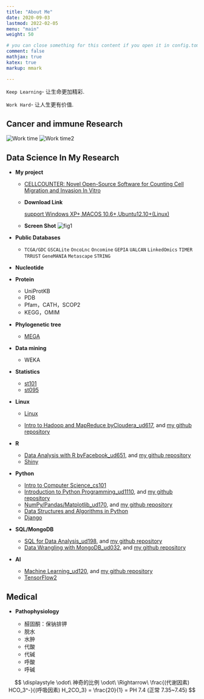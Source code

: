```yaml
---
title: "About Me"
date: 2020-09-03 
lastmod: 2022-02-05
menu: "main"
weight: 50

# you can close something for this content if you open it in config.toml.
comment: false
mathjax: true
katex: true
markup: mmark

---
```


`Keep Learning`- 让生命更加精彩.

`Work Hard`- 让人生更有价值.


<!--more-->

## Cancer and immune Research

![Work time](a11.png) 
![Work time2](a0.png)

## Data Science In My Research

- **My project**

  - [CELLCOUNTER: Novel Open-Source Software for Counting Cell Migration and Invasion In Vitro](http://dx.doi.org/10.1155/2014/863564)

  - **Download Link**

    [support Windows XP+,MACOS 10.6+,Ubuntu12.10+(Linux)](https://bitbucket.org/linora/cellcounter/downloads)
  
  - **Screen Shot**
    ![fig1](fig1.png)

- **Public Databases**
  - `TCGA/GDC` `GSCALite` `OncoLnc` `Oncomine` `GEPIA` `UALCAN` `LinkedOmics` `TIMER` `TRRUST` `GeneMANIA` `Metascape` `STRING`

- **Nucleotide**

- **Protein**
  - UniProtKB
  - PDB
  - Pfam，CATH，SCOP2
  - KEGG，OMIM

- **Phylogenetic tree**
  - [MEGA](https://www.megasoftware.net/)

- **Data mining**
  - WEKA

- **Statistics**
  - [st101](https://www.udacity.com/course/intro-to-statistics--st101) 
  - [st095](https://www.udacity.com/course/statistics--st095)

- **Linux** 
  - [Linux](https://github.com/xiaonilee/Bioinformatics_Linux)

  - [Intro to Hadoop and MapReduce byCloudera_ud617](https://www.udacity.com/course/intro-to-hadoop-and-mapreduce--ud617), and [my github repository](https://github.com/xiaonilee/Intro_to_Hadoop_and_MapReduce_byCloudera_ud617)

- **R**
  - [Data Analysis with R byFacebook_ud651](https://www.udacity.com/course/data-analysis-with-r--ud651), and [my github repository](https://github.com/xiaonilee/Data_Analysis_with_R_byFacebook_ud651) 
  - [Shiny](/post/shiny01/)

- **Python**

  - [Intro to Computer Science_cs101](https://github.com/xiaonilee/Intro_to_Computer_Science_CS101) 
  - [Introduction to Python Programming_ud1110](https://www.udacity.com/course/introduction-to-python--ud1110), and [my github repository](https://github.com/xiaonilee/Introduction_to_Python_Programming_ud1110)  
  - [NumPy/Pandas/Matplotlib_ud170](https://www.udacity.com/course/intro-to-data-analysis--ud170), and [my github repository](https://github.com/xiaonilee/Intro_To_Data_Analysis_ud170_b) 
  - [Data Structures and Algorithms in Python](https://github.com/xiaonilee/Data_Structures_and_Algorithms_in_Python)
  - [Django](https://github.com/xiaonilee/Django-Learn)

- **SQL/MongoDB**
  - [SQL for Data Analysis_ud198](https://www.udacity.com/course/sql-for-data-analysis--ud198), and [my github repository](https://github.com/xiaonilee/SQL_for_Data_Analysis_ud198)
  - [Data Wrangling with MongoDB_ud032](https://www.udacity.com/course/data-wrangling-with-mongodb--ud032), and [my github repository](https://github.com/xiaonilee/Data_Wrangling_with_MongoDB_byMongoDB)

- **AI**
  - [Machine Learning_ud120](https://www.udacity.com/course/intro-to-machine-learning--ud120), and [my github repository](https://github.com/xiaonilee/Introduction_To_Machine_Learning_ud120) 
  - [TensorFlow2](/post/tensorflow2/)

## Medical 

- **Pathophysiology**

  - 醛固酮：保钠排钾
  - 脱水
  - 水肿
  - 代酸
  - 代碱
  - 呼酸
  - 呼碱

$$
\displaystyle \odot\ 神奇的比例 \odot\ \Rightarrow\ \frac{(代谢因素) HCO_3^-}{(呼吸因素) H_2CO_3} = \frac{20}{1} = PH 7.4 (正常 7.35~7.45)
$$
  